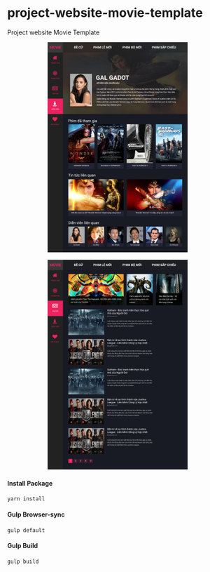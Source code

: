 # project-website-movie-template
Project website Movie Template

<p align="center">
  <img width="320" src="movie_cast.png">
</p>

<p align="center">
  <img width="320" src="movie_news.png">
</p>

#### Install Package
```
yarn install
```

#### Gulp Browser-sync
```
gulp default
```
#### Gulp Build
```
gulp build
```
